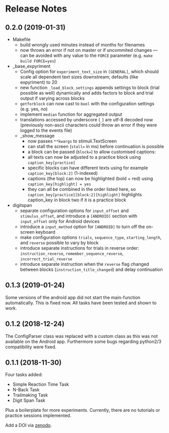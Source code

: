 # Release Notes

## 0.2.0 (2019-01-31)

* Makefile
    - build wrongly used minutes instead of months for filenames
    - now throws an error if not on master or if uncommited changes — can be avoided with any value to the `FORCE` parameter (e.g. `make build FORCE=yes`)
* _base_expyriment
    - Config option for `experiment_text_size` in `[GENERAL]`, which should scale all dependent text sizes downstream; defaults (like expyriment) to 20
    - new function `_load_block_settings` appends settings to block (trial possible as well) dynamically and adds factors to block and trial output if varying across blocks
    - `getforblock` can now cast to `bool` with the configuration settings (e.g. yes, no)
    - implement `median` function for aggregated output
    - translations accessed by underscore (`_`) are utf-8 decoded now (previously non-ascii characters could throw an error if they were logged to the events file)
    - _show_message
        - now passes `**kwargs` to stimuli.TextScreen
        - can stall the screen (`stall=` in ms) before continuation is possible
        - a block can be passed (`block=`) to allow customised captions:
        - all texts can now be adjusted to a practice block using `caption_key[practice]`
        - specific blocks can have different texts using for example `caption_key[block:2]` (1-indexed)
        - captions (the top) can now be highlighted (bold + red) using `caption_key[highlight] = yes`
        - they can all be combined in the order listed here, so
          `caption_key[practice][block:2][highlight]` highlights caption_key in block two if it is a practice block
* digitspan
    - separate configuration options for `input_offset` and `stimulus_offset`, and introduce a `[ANDROID]` section with `input_offset` only for Android devices
    - introduce a `input_method` option for `[ANDROID]` to turn off the on-screen keyboard
    - make configuration options `trials`, `sequence_type`, `starting_length`, and `reverse` possible to vary by block
    - introduce separate instructions for trials in reverse order: `instruction_reverse`, `remember_sequence_reverse`, `incorrect_trial_reverse`
    - introduce separate instruction when the `reverse` flag changed between blocks (`instruction_title_changed`) and delay continuation

## 0.1.3 (2019-01-24)

Some versions of the android app did not start the main-function automatically. This is fixed now.
All tasks have been tested and shown to work.

## 0.1.2 (2018-12-24)

The ConfigParser class was replaced with a custom class as this was not available on the Android app.
Furthermore some bugs regarding python2/3 compatibility were fixed.

## 0.1.1 (2018-11-30)

Four tasks added:

- Simple Reaction Time Task
- N-Back Task
- Trailmaking Task
- Digit Span Task

Plus a boilerplate for more experiments.
Currently, there are no tutorials or practice sessions implemented.

Add a DOI via [zenodo](https://zenodo.org/).
